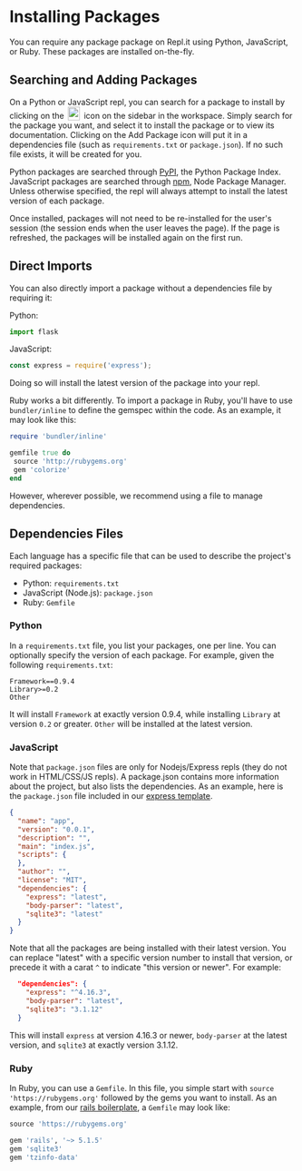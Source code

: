 # Installing Packages

You can require any package package on Repl.it using Python, JavaScript, or Ruby.  These packages
are installed on-the-fly.

## Searching and Adding Packages

On a Python or JavaScript repl, you can search for a package to install by clicking on the
<img
  src="https://replit.github.io/media/misc/libraries_hover.png"
  style="height: 24px; vertical-align:text-bottom; width: 21px; margin: 0 3px; display: inline-block;"
/>
icon on the sidebar in the workspace.  Simply search for the package you want, and select it
to install the package or to view its documentation.  Clicking on the Add Package icon will
put it in a dependencies file (such as `requirements.txt` or `package.json`).  If no such file exists,
it will be created for you.

Python packages are searched through [PyPI](https://pypi.org/), the Python Package Index.
JavaScript packages are searched through [npm](https://www.npmjs.com/), Node Package Manager.
Unless otherwise specified, the repl will always attempt to install the latest version of each
package.

Once installed, packages will not need to be re-installed for the user's session (the session ends
when the user leaves the page).  If the page is refreshed, the packages will be installed again on
the first run.

## Direct Imports

You can also directly import a package without a dependencies file by requiring it:

Python:

```python
import flask
```

JavaScript:

```javascript
const express = require('express');
```

Doing so will install the latest version of the package into your repl.

Ruby works a bit differently.  To import a package in Ruby, you'll have to use `bundler/inline`
to define the gemspec within the code.  As an example, it may look like this:

```ruby
require 'bundler/inline'

gemfile true do
 source 'http://rubygems.org'
 gem 'colorize'
end
```

However, wherever possible, we recommend using a file to manage dependencies.

## Dependencies Files

Each language has a specific file that can be used to describe the project's required packages:

* Python: `requirements.txt`
* JavaScript (Node.js): `package.json`
* Ruby: `Gemfile`

### Python

In a `requirements.txt` file, you list your packages, one per line.  You can optionally specify
the version of each package.  For example, given the following `requirements.txt`:

```
Framework==0.9.4
Library>=0.2
Other
```

It will install `Framework` at exactly version 0.9.4, while installing `Library` at version
`0.2` or greater.  `Other` will be installed at the latest version.

### JavaScript

Note that `package.json` files are only for Nodejs/Express repls (they do not work in HTML/CSS/JS
repls).  A package.json contains more information about the project, but also lists the
dependencies.  As an example, here is the `package.json` file included in our
[express template](https://repl.it/languages/express).

```json
{
  "name": "app",
  "version": "0.0.1",
  "description": "",
  "main": "index.js",
  "scripts": {
  },
  "author": "",
  "license": "MIT",
  "dependencies": {
    "express": "latest",
    "body-parser": "latest",
    "sqlite3": "latest"
  }
}
```

Note that all the packages are being installed with their latest version.  You can replace
"latest" with a specific version number to install that version, or precede it with a carat
`^` to indicate "this version or newer".  For example:

```json
  "dependencies": {
    "express": "^4.16.3",
    "body-parser": "latest",
    "sqlite3": "3.1.12"
  }
```

This will install `express` at version 4.16.3 or newer, `body-parser` at the latest version,
and `sqlite3` at exactly version 3.1.12.

### Ruby

In Ruby, you can use a `Gemfile`.  In this file, you simple start with
`source 'https://rubygems.org'` followed by the gems you want to install.  As an example,
from our [rails boilerplate](https://repl.it/@timmy_i_chen/rails-template), a `Gemfile` may
look like:

```ruby
source 'https://rubygems.org'

gem 'rails', '~> 5.1.5'
gem 'sqlite3'
gem 'tzinfo-data'
```